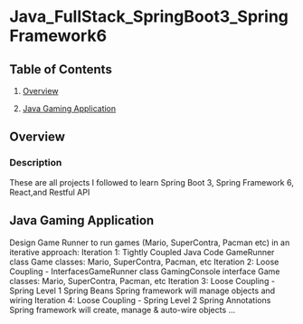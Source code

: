 # Java_FullStack_SpringBoot3_SpringFramework6
## Table of Contents
1. [Overview](#Overview)

2. [Java Gaming Application](#Java-Gaming-Application)

## Overview
### Description
These are all projects I followed to learn Spring Boot 3, Spring Framework 6, React,and Restful API

## Java Gaming Application
Design Game Runner to run games (Mario, SuperContra, Pacman etc) in an iterative approach: 
Iteration 1: Tightly Coupled Java Code GameRunner class Game classes: Mario, SuperContra, Pacman, etc 
Iteration 2: Loose Coupling - InterfacesGameRunner class GamingConsole interface Game classes: Mario, SuperContra, Pacman, etc 
Iteration 3: Loose Coupling - Spring Level 1 Spring Beans Spring framework will manage objects and wiring 
Iteration 4: Loose Coupling - Spring Level 2 Spring Annotations Spring framework will create, manage & auto-wire objects 
...
